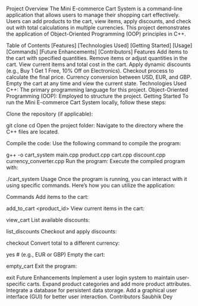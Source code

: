 Project Overview
The Mini E-commerce Cart System is a command-line application that allows users to manage their shopping cart effectively. Users can add products to the cart, view items, apply discounts, and check out with total calculations in multiple currencies. This project demonstrates the application of Object-Oriented Programming (OOP) principles in C++.

Table of Contents
[Features]
[Technologies Used]
[Getting Started]
[Usage]
[Commands]
[Future Enhancements]
[Contributors]
Features
Add items to the cart with specified quantities.
Remove items or adjust quantities in the cart.
View current items and total cost in the cart.
Apply dynamic discounts (e.g., Buy 1 Get 1 Free, 10% Off on Electronics).
Checkout process to calculate the final price.
Currency conversion between USD, EUR, and GBP.
Empty the cart at any time and view the current state.
Technologies Used
C++: The primary programming language for this project.
Object-Oriented Programming (OOP): Employed to structure the project.
Getting Started
To run the Mini E-commerce Cart System locally, follow these steps:

Clone the repository (if applicable):

git clone <repository-url>
cd <repository-directory>
Open the project folder: Navigate to the directory where the C++ files are located.

Compile the code: Use the following command to compile the program:

g++ -o cart_system main.cpp product.cpp cart.cpp discount.cpp currency_converter.cpp
Run the program: Execute the compiled program with:

./cart_system
Usage
Once the program is running, you can interact with it using specific commands. Here’s how you can utilize the application:

Commands
Add items to the cart:

add_to_cart <product_id> <quantity>
View current items in the cart:

view_cart
List available discounts:

list_discounts
Checkout and apply discounts:

checkout
Convert total to a different currency:

yes
<currency>  # (e.g., EUR or GBP)
Empty the cart:

empty_cart
Exit the program:

exit
Future Enhancements
Implement a user login system to maintain user-specific carts.
Expand product categories and add more product attributes.
Integrate a database for persistent data storage.
Add a graphical user interface (GUI) for better user interaction.
Contributors
Saubhik Dey
